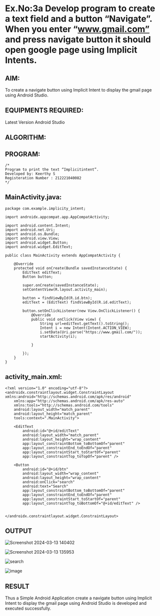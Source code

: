 # Ex.No:3a Develop program to create a text field and a button “Navigate”. When you enter “www.gmail.com” and press navigate button it should open google page using Implicit Intents.


## AIM:

To create a navigate button using Implicit Intent to display the gmail page using Android Studio.

## EQUIPMENTS REQUIRED:

Latest Version Android Studio

## ALGORITHM:



## PROGRAM:
```
/*
Program to print the text “Implicitintent”.
Developed by: Keerthy S
Registeration Number : 212221040082
*/
```
## MainActivity.java:
```
package com.example.implicity_intent;

import androidx.appcompat.app.AppCompatActivity;

import android.content.Intent;
import android.net.Uri;
import android.os.Bundle;
import android.view.View;
import android.widget.Button;
import android.widget.EditText;

public class MainActivity extends AppCompatActivity {

    @Override
    protected void onCreate(Bundle savedInstanceState) {
        EditText editText;
        Button button;

        super.onCreate(savedInstanceState);
        setContentView(R.layout.activity_main);

        button = findViewById(R.id.btn);
        editText = (EditText) findViewById(R.id.editText);

        button.setOnClickListener(new View.OnClickListener() {
            @Override
            public void onClick(View view) {
                String url=editText.getText().toString();
                Intent i = new Intent(Intent.ACTION_VIEW);
                i.setData(Uri.parse("https://www.gmail.com/"));
                startActivity(i);

            }

        });
    }
}
```
## activity_main.xml:
```
<?xml version="1.0" encoding="utf-8"?>
<androidx.constraintlayout.widget.ConstraintLayout xmlns:android="http://schemas.android.com/apk/res/android"
    xmlns:app="http://schemas.android.com/apk/res-auto"
    xmlns:tools="http://schemas.android.com/tools"
    android:layout_width="match_parent"
    android:layout_height="match_parent"
    tools:context=".MainActivity">

    <EditText
        android:id="@+id/editText"
        android:layout_width="match_parent"
        android:layout_height="wrap_content"
        app:layout_constraintBottom_toBottomOf="parent"
        app:layout_constraintEnd_toEndOf="parent"
        app:layout_constraintStart_toStartOf="parent"
        app:layout_constraintTop_toTopOf="parent" />

    <Button
        android:id="@+id/btn"
        android:layout_width="wrap_content"
        android:layout_height="wrap_content"
        android:onClick="search"
        android:text="Search"
        app:layout_constraintBottom_toBottomOf="parent"
        app:layout_constraintEnd_toEndOf="parent"
        app:layout_constraintStart_toStartOf="parent"
        app:layout_constraintTop_toBottomOf="@+id/editText" />


</androidx.constraintlayout.widget.ConstraintLayout>
```
## OUTPUT

![Screenshot 2024-03-13 140402](https://github.com/keerthysesha/ImplicitIntent-MAD/assets/125575936/d7362425-278e-424a-a21b-56ed6b0bfa4b)

![Screenshot 2024-03-13 135953](https://github.com/keerthysesha/ImplicitIntent-MAD/assets/125575936/368901de-57f0-4f00-a5bd-f100860e04e7)

![search](https://github.com/keerthysesha/ImplicitIntent-MAD/assets/125575936/3a3ec782-ba10-4c3e-908b-173ed95b7c76)

![image](https://github.com/keerthysesha/ImplicitIntent-MAD/assets/125575936/a11464bc-26c4-4c59-b54e-6e79e67ff769)


## RESULT
Thus a Simple Android Application create a navigate button using Implicit Intent to display the gmail page using Android Studio is developed and executed successfully.



